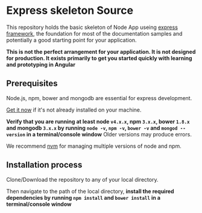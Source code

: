 # Express skeleton Source

This repository holds the basic skeleton of Node App useing [express framework](https://expressjs.com/en/starter/installing.html),
the foundation for most of the documentation samples and potentially a good starting point for your application.

**This is not the perfect arrangement for your application. It is not designed for production.
It exists primarily to get you started quickly with learning and prototyping in Angular**


## Prerequisites

Node.js, npm, bower and mongodb are essential for express development. 
    
<a href="https://docs.npmjs.com/getting-started/installing-node" target="_blank" title="Installing Node.js and updating npm">
Get it now</a> if it's not already installed on your machine.
 
**Verify that you are running at least node `v4.x.x`, npm `3.x.x`, bower `1.8.x` and mongodb `3.x.x`
by running `node -v`, `npm -v`,  `bower -v` and `mongod --version` in a terminal/console window**
Older versions may produce errors.

We recommend [nvm](https://github.com/creationix/nvm) for managing multiple versions of node and npm.

## Installation process

Clone/Download the repository to any of your local directory.

Then navigate to the path of the local directory,
**install the required dependencies by running `npm install` and `bower install` in a terminal/console window**

